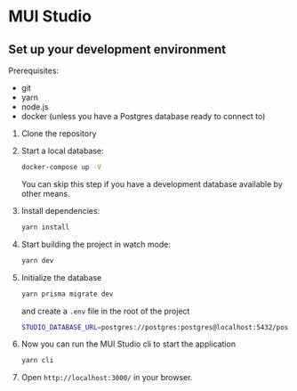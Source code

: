 # MUI Studio

## Set up your development environment

Prerequisites:

- git
- yarn
- node.js
- docker (unless you have a Postgres database ready to connect to)

1. Clone the repository
1. Start a local database:

   ```sh
   docker-compose up -V
   ```

   You can skip this step if you have a development database available by other means.

1. Install dependencies:

   ```sh
   yarn install
   ```

1. Start building the project in watch mode:

   ```sh
   yarn dev
   ```

1. Initialize the database

   ```sh
   yarn prisma migrate dev
   ```

   and create a `.env` file in the root of the project

   ```sh
   STUDIO_DATABASE_URL=postgres://postgres:postgres@localhost:5432/postgres
   ```

1. Now you can run the MUI Studio cli to start the application

   ```sh
   yarn cli
   ```

1. Open `http://localhost:3000/` in your browser.
